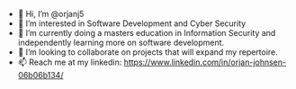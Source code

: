 - 👋 Hi, I’m @orjanj5
- 👀 I’m interested in Software Development and Cyber Security
- 🌱 I’m currently doing a masters education in Information Security and independently learning more on software development. 
- 💞️ I’m looking to collaborate on projects that will expand my repertoire. 
- 📫 Reach me at my linkedin: https://www.linkedin.com/in/orjan-johnsen-06b06b134/

<!---
orjanj5/orjanj5 is a ✨ special ✨ repository because its `README.md` (this file) appears on your GitHub profile.
You can click the Preview link to take a look at your changes.
--->
